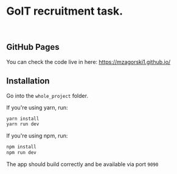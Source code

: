 # GoIT recruitment task.

&nbsp;

## GitHub Pages

You can check the code live in here: https://mzagorski1.github.io/

## Installation

Go into the `whole_project` folder.

If you're using yarn, run:
```bash
yarn install
yarn run dev
```

If you're using npm, run:
```bash
npm install
npm run dev
```

The app should build correctly and be available via port `9090`
